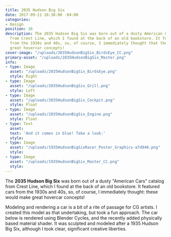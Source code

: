 ```yaml
---
title: 2035 Hudson Big Six
date: 2017-09-21 16:38:00 -04:00
categories:
- Design
position: 16
description: The 2035 Hudson Big Six was born out of a dusty American Cars catalog
  from Crest Line, which I found at the back of an old bookstore. It featured cars
  from the 1930s and 40s, so, of course, I immediately thought that these would make
  great hovercar concepts!
cover-image: "/uploads/2035HudsonBigSix_BirdsEye_CC.png"
primary-asset: "/uploads/2035HudsonBigSix_Master.png"
info:
- type: Image
  asset: "/uploads/2035HudsonBigSix_BirdsEye.png"
  style: Right
- type: Image
  asset: "/uploads/2035HudsonBigSix_Grill.png"
  style: Left
- type: Image
  asset: "/uploads/2035HudsonBigSix_Cockpit.png"
  style: Float
- type: Image
  asset: "/uploads/2035HudsonBigSix_Engine.png"
  style: Float
- type: Text
  asset:
  text: 'And it comes in blue! Take a look:'
  style:
- type: Image
  asset: "/uploads/1935HudsonBigSixRacer_Poster_Graphics-a7d946.png"
  style:
- type: Image
  asset: "/uploads/1935HudsonBigSix_Master_CC.png"
  style:
---
```


The **2035 Hudson Big Six** was born out of a dusty "American Cars" catalog from Crest Line, which I found at the back of an old bookstore. It featured cars from the 1930s and 40s, so, of course, I immediately thought: these would make great hovercar concepts!

Modeling and rendering a car is a bit of a rite of passage for CG artists. I created this model as that undertaking, but took a fun approach. The car below is rendered using Blender Cycles, and the recently added physically based material shader. It was sculpted and modeled after a 1935 Hudson Big Six, although I took clear, significant creative liberties.
